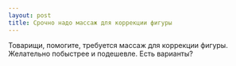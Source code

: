 ```yaml
---
layout: post 
title: Срочно надо массаж для коррекции фигуры 
--- 
```

Товарищи, помогите, требуется массаж для коррекции фигуры. Желательно побыстрее и подешевле. Есть варианты?